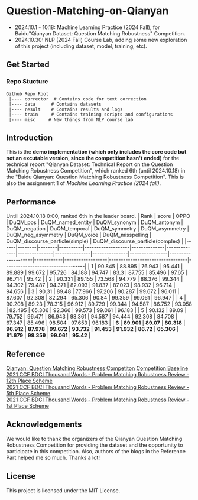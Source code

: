 # Question-Matching-on-Qianyan
- 2024.10.1 - 10.18: 
Machine Learning Practice (2024 Fall), for Baidu"Qianyan Dataset: Question Matching Robustness" Competition.  
- 2024.10.30:
NLP (2024 Fall) Course Lab, adding some new exploration of this project (including dataset, model, training, etc).

## Get Started
### Repo Stucture
```
Github Repo Root
 |---- corrector  # Contains code for text correction
 |---- data      # Contains datasets
 |---- result    # Contains results and logs
 |---- train     # Contains training scripts and configurations
 |---- misc     # New things from NLP course lab

```
## Introduction
This is the **demo implementation (which only includes the core code but not an excutable version, since the competition hasn't ended)** for the technical report "Qianyan Dataset: Technical Report on the Question Matching Robustness Competition", which ranked 6th (until 2024.10.18) in the "Baidu Qianyan: Question Matching Robustness Competition". This is also the assignment 1 of *Machine Learning Practice (2024 fall)*.
## Performance
Untill 2024.10.18 0:00, ranked 6th in the leader board.
| Rank | score  | OPPO   | DuQM_pos | DuQM_named_entity | DuQM_synonym | DuQM_antonym | DuQM_negation | DuQM_temporal | DuQM_symmetry | DuQM_asymmetry | DuQM_neg_asymmetry | DuQM_voice | DuQM_misspelling | DuQM_discourse_particle(simple) | DuQM_discourse_particle(complex) |
|------|--------|--------|----------|-------------------|--------------|--------------|---------------|---------------|---------------|----------------|--------------------|------------|------------------|---------------------------------|----------------------------------|
| 1    | 90.845 | 88.895 | 76.943   | 95.441            | 89.889       | 99.672       | 95.726        | 84.188        | 94.747        | 83.3           | 87.755             | 85.496     | 97.65            | 96.714                          | 95.42                            |
| 2    | 90.331 | 89.155 | 73.568   | 94.779            | 88.376       | 99.344       | 94.302        | 79.487        | 94.371        | 82.093         | 91.837             | 87.023     | 98.932           | 96.714                          | 94.656                           |
| 3    | 90.31  | 89.48  | 77.966   | 97.206            | 90.287       | 99.672       | 96.011        | 87.607        | 92.308        | 82.294         | 65.306             | 90.84      | 99.359           | 99.061                          | 96.947                           |
| 4    | 90.208 | 89.23  | 78.315   | 96.912            | 89.729       | 99.344       | 94.587        | 86.752        | 93.058        | 82.495         | 65.306             | 92.366     | 99.573           | 99.061                          | 96.183                           |
| 5    | 90.132 | 89.09  | 79.752   | 96.471            | 86.943       | 98.361       | 94.587        | 94.444        | 92.308        | 84.708         | 67.347             | 85.496     | 98.504           | 97.653                          | 96.183                           |
| **6**    | **89.901** | **89.07**  | **80.318**   | **96.912**            | **87.978**       | **99.672**       | **93.732**        | **91.453**        | **91.932**        | **86.72**          | **65.306**             | **81.679**     | **99.359**           | **99.061**                          | **95.42**                            |

## Reference
[Qianyan: Question Matching Robustness Competiton](https://aistudio.baidu.com/competition/detail/130/0/introduction) 
[Competition Baseline](https://github.com/baidu/DuReader/tree/master/DuQM)  
[2021 CCF BDCI Thousand Words - Problem Matching Robustness Review - 12th Place Scheme](https://aistudio.baidu.com/projectdetail/2384565?searchKeyword=%E5%8D%83%E8%A8%80%E9%97%AE%E9%A2%98%E5%8C%B9%E9%85%8D&searchTab=ALL)  
[2021 CCF BDCI Thousand Words - Problem Matching Robustness Review - 5th Place Scheme](https://aistudio.baidu.com/projectdetail/2487202?searchKeyword=%E5%8D%83%E8%A8%80%E9%97%AE%E9%A2%98%E5%8C%B9%E9%85%8D&searchTab=ALL)  
[2021 CCF BDCI Thousand Words - Problem Matching Robustness Review - 1st Place Scheme](https://discussion.datafountain.cn/articles/detail/3813)

## Acknowledgements
We would like to thank the organizers of the Qianyan Question Matching Robustness Competition for providing the dataset and the opportunity to participate in this competition. Also, authors of the blogs in the Reference Part helped me so much. Thanks a lot!

## License
This project is licensed under the MIT License. 


